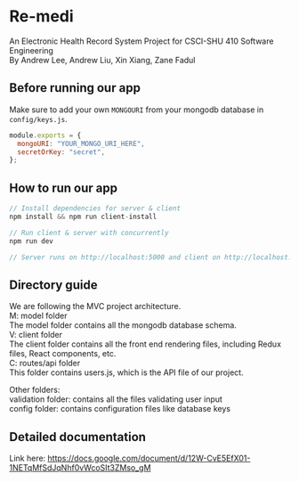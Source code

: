 # Re-medi

An Electronic Health Record System Project for CSCI-SHU 410 Software Engineering\
By Andrew Lee, Andrew Liu, Xin Xiang, Zane Fadul

## Before running our app

Make sure to add your own `MONGOURI` from your mongodb database in `config/keys.js`.

```javascript
module.exports = {
  mongoURI: "YOUR_MONGO_URI_HERE",
  secretOrKey: "secret",
};
```

## How to run our app

```javascript
// Install dependencies for server & client
npm install && npm run client-install

// Run client & server with concurrently
npm run dev

// Server runs on http://localhost:5000 and client on http://localhost:3000
```

## Directory guide

We are following the MVC project architecture.\
M: model folder\
 The model folder contains all the mongodb database schema.\
V: client folder\
 The client folder contains all the front end rendering files, including Redux files, React components, etc.\
C: routes/api folder\
 This folder contains users.js, which is the API file of our project.

Other folders:\
validation folder: contains all the files validating user input\
config folder: contains configuration files like database keys

## Detailed documentation

Link here:
https://docs.google.com/document/d/12W-CvE5EfX01-1NETqMfSdJqNhf0vWcoSIt3ZMso_gM
